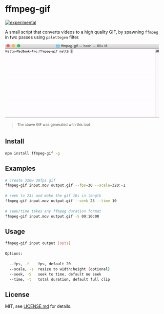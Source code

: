 # ffmpeg-gif

[![experimental](http://badges.github.io/stability-badges/dist/experimental.svg)](http://github.com/badges/stability-badges)

A small script that converts videos to a high quality GIF, by spawning `ffmpeg` in two passes using `palettegen` filter.

![anim.gif](./anim.gif)

> <sup>The above GIF was generated with this tool</sup>

## Install

```sh
npm install ffmpeg-gif -g
```

## Examples

```sh
# create 320w 30fps gif
ffmpeg-gif input.mov output.gif --fps=30 --scale=320:-1

# seek to 23s and make the gif 10s in length
ffmpeg-gif input.mov output.gif --seek 23 --time 10

# seek/time takes any ffmpeg duration format
ffmpeg-gif input.mov output.gif -S 00:10:00
```

## Usage

```sh
ffmpeg-gif input output [opts]

Options:

  --fps, -f    fps, default 20
  --scale, -s  resize to width:height (optional)
  --seek, -S   seek to time, default no seek
  --time, -t   total duration, default full clip
```

## License

MIT, see [LICENSE.md](http://github.com/Jam3/ffmpeg-gif/blob/master/LICENSE.md) for details.
